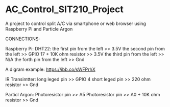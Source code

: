 # AC_Control_SIT210_Project
A project to control split A/C via smartphone or web browser using Raspberry Pi and Particle Argon

CONNECTIONS:

Raspberry Pi:
DHT22: 
  the first pin from the left  >>  3.5V
  the second pin from the left >>  GPIO 17 + 10K ohm resistor >> 3.5V 
  the third pin from the left  >>  N/A
  the forth pin from the left  >>  Gnd
  
  A digram example: https://ibb.co/sWFPrhX
  
IR Transimtter:
  long leged pin >> GPIO 4
  short leged pin >> 220 ohm resistor >> Gnd
  
  
Particl Argon:
 Photoresistor pin >> A5
 Photoresistor pin >> A0 + 10K ohm resistor >> Gnd
